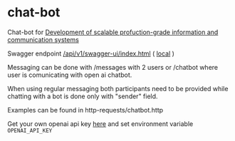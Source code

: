 # chat-bot

Chat-bot for [Development of scalable profuction-grade information and communication systems](https://www.fer.unizg.hr/en/course/dospiacs)

Swagger endpoint [/api/v1/swagger-ui/index.html](https://chatbot.commanderkowalski.uk/api/v1/swagger-ui/index.html)    ( [local](http://localhost:8080/api/v1/swagger-ui.index.html) )

Messaging can be done with /messages with 2 users or /chatbot where user is comunicating with open ai chatbot.

When using regular messaging both participants need to be provided while chatting with a bot is done only with "sender" field.

Examples can be found in http-requests/chatbot.http


Get your own openai api key [here](https://platform.openai.com/account/api-keys) and set environment variable `OPENAI_API_KEY`
